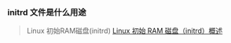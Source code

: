 ### initrd 文件是什么用途
> Linux 初始RAM磁盘(initrd)
[Linux 初始 RAM 磁盘（initrd）概述](https://www.ibm.com/developerworks/cn/linux/l-initrd.html)

